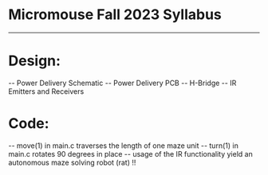# Micromouse Fall 2023 Syllabus
- - - - - - - - - - - - - - - - - -  -

# Design:
  -- Power Delivery Schematic
  -- Power Delivery PCB
  -- H-Bridge
  -- IR Emitters and Receivers

# Code:
  -- move(1) in main.c traverses the length of one maze unit
  -- turn(1) in main.c rotates 90 degrees in place
  -- usage of the IR functionality yield an autonomous maze solving robot (rat) !!

